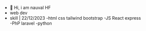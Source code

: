 - 👋 Hi, i am nauval HF 
- web dev
- skill | 22/12/2023
    -html css tailwind bootstrap
    -JS React express   
    -PhP laravel
    -python
<!---
lavonhf/lavonhf is a ✨ special ✨ repository because its `README.md` (this file) appears on your GitHub profile.
You can click the Preview link to take a look at your changes.
--->
